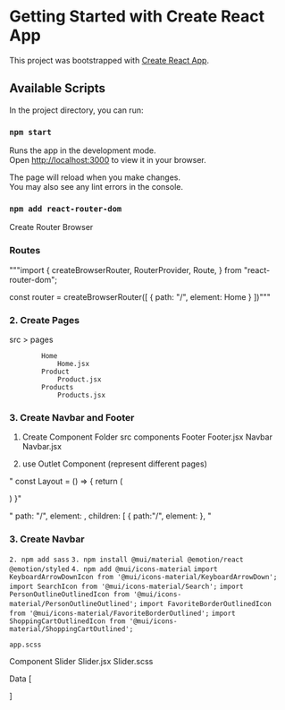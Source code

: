 # Getting Started with Create React App

This project was bootstrapped with [Create React App](https://github.com/facebook/create-react-app).

## Available Scripts

In the project directory, you can run:

### `npm start`

Runs the app in the development mode.\
Open [http://localhost:3000](http://localhost:3000) to view it in your browser.

The page will reload when you make changes.\
You may also see any lint errors in the console.

### `npm add react-router-dom`


Create Router Browser
### Routes

"""import {
  createBrowserRouter,
  RouterProvider,
  Route,
} from "react-router-dom";

const router = createBrowserRouter([
  {
    path: "/",
    element: <span>Home</span>
  }
])"""



### 2. Create Pages

src > 
    pages

            Home
                Home.jsx
            Product
                Product.jsx
            Products
                Products.jsx

### 3. Create Navbar and Footer

1. Create Component Folder
    src
        components
            Footer
                Footer.jsx
            Navbar
                Navbar.jsx


2. use Outlet Component (represent different pages)

"
const Layout = () => {
  return (
    <div className="app">
        <Navbar />
        <Outlet />
        <Footer />
    </div>
  )
}"

"
 path: "/",
    element: <Layout />,
    children: [
      {
        path:"/",
        element: <Home />
      },
"
### 3. Create Navbar

`2. npm add sass`
`3. npm install @mui/material @emotion/react @emotion/styled`
`4. npm add @mui/icons-material`
`import KeyboardArrowDownIcon from '@mui/icons-material/KeyboardArrowDown';`
`import SearchIcon from '@mui/icons-material/Search';`
`import PersonOutlineOutlinedIcon from '@mui/icons-material/PersonOutlineOutlined';`
`import FavoriteBorderOutlinedIcon  from '@mui/icons-material/FavoriteBorderOutlined';`
`import ShoppingCartOutlinedIcon from '@mui/icons-material/ShoppingCartOutlined';`

    app.scss

Component
    Slider
        Slider.jsx
        Slider.scss


Data [
    
]
